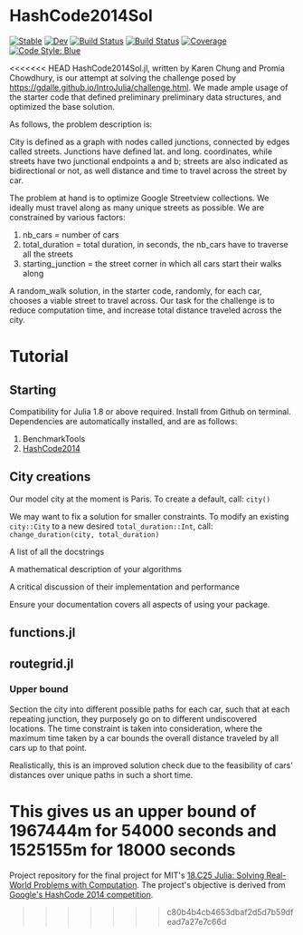 # HashCode2014Sol

[![Stable](https://img.shields.io/badge/docs-stable-blue.svg)](https://karen-sy.github.io/HashCode2014Sol.jl/stable/)
[![Dev](https://img.shields.io/badge/docs-dev-blue.svg)](https://karen-sy.github.io/HashCode2014Sol.jl/dev/)
[![Build Status](https://github.com/karen-sy/HashCode2014Sol.jl/actions/workflows/CI.yml/badge.svg?branch=master)](https://github.com/karen-sy/HashCode2014Sol.jl/actions/workflows/CI.yml?query=branch%3Amaster)
[![Build Status](https://travis-ci.com/karen-sy/HashCode2014Sol.jl.svg?branch=master)](https://travis-ci.com/karen-sy/HashCode2014Sol.jl)
[![Coverage](https://codecov.io/gh/karen-sy/HashCode2014Sol.jl/branch/master/graph/badge.svg)](https://codecov.io/gh/karen-sy/HashCode2014Sol.jl)
[![Code Style: Blue](https://img.shields.io/badge/code%20style-blue-4495d1.svg)](https://github.com/invenia/BlueStyle)

<<<<<<< HEAD
HashCode2014Sol.jl, written by Karen Chung and Promia Chowdhury, is our attempt at solving the challenge posed by https://gdalle.github.io/IntroJulia/challenge.html. We made ample usage of the starter code that defined preliminary preliminary data structures, and optimized the base solution.

As follows, the problem description is: 

City is defined as a graph with nodes called junctions, connected by edges called streets. Junctions have defined lat. and long. coordinates, while streets have two junctional endpoints a and b; streets are also indicated as bidirectional or not, as well distance and time to travel across the street by car.   

The problem at hand is to optimize Google Streetview collections. We ideally must travel along as many unique streets as possible. We are constrained by various factors:
1. nb_cars = number of cars 
2. total_duration = total duration, in seconds, the nb_cars have to traverse all the streets 
3. starting_junction = the street corner in which all cars start their walks along 

A random_walk solution, in the starter code, randomly, for each car, chooses a viable street to travel across. Our task for the challenge is to reduce computation time, and increase total distance traveled across the city. 

# Tutorial 
## Starting 
Compatibility for Julia 1.8 or above required. Install from Github on terminal. Dependencies are automatically installed, and are as follows:
1. BenchmarkTools
2. [HashCode2014](https://github.com/gdalle/HashCode2014.jl)

## City creations 
Our model city at the moment is Paris. To create a default, call: ``city()``

We may want to fix a solution for smaller constraints. To modify an existing ``city::City`` to a new desired ``total_duration::Int``, call: ``change_duration(city, total_duration)``



A list of all the docstrings

A mathematical description of your algorithms

A critical discussion of their implementation and performance

Ensure your documentation covers all aspects of using your package.

## functions.jl
## routegrid.jl

### Upper bound 
Section the city into different possible paths for each car, such that at each repeating junction, they purposely go on to different undiscovered locations. The time constraint is taken into consideration, where the maximum time taken by a car bounds the overall distance traveled by all cars up to that point.

Realistically, this is an improved solution check due to the feasibility of cars' distances over unique paths in such a short time. 

This gives us an upper bound of 1967444m for 54000 seconds and 1525155m for 18000 seconds 
=======
Project repository for the final project for MIT's [18.C25 Julia: Solving Real-World Problems with Computation](https://github.com/mitmath/JuliaComputation). The project's objective is derived from [Google's HashCode 2014 competition](https://storage.googleapis.com/coding-competitions.appspot.com/HC/2014/hashcode2014_final_task.pdf). 
>>>>>>> c80b4b4cb4653dbaf2d5d7b59dfead7a27e7c66d
